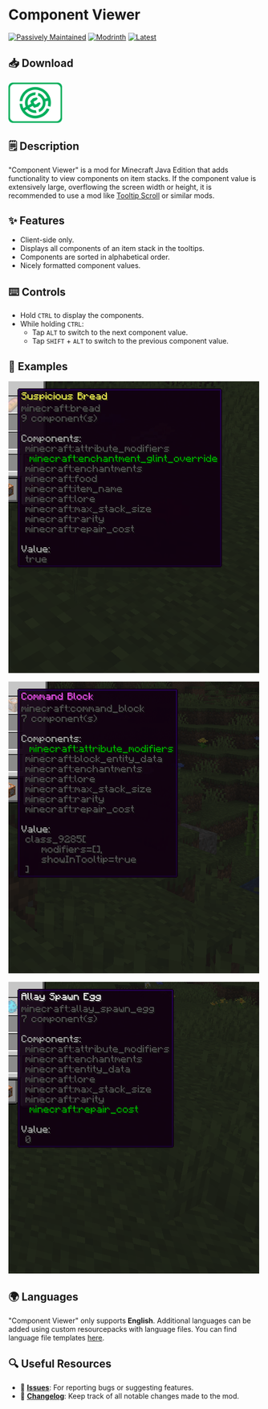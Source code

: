 # Component Viewer
[![Passively Maintained](https://img.shields.io/badge/status-passively_maintained-yellowgreen?style=for-the-badge)](https://github.com/fixyldev/fixyldev/blob/main/STATUS.md#passively-maintained)
[![Modrinth](https://img.shields.io/modrinth/dt/P9vIqP8R?style=for-the-badge&logo=modrinth&labelColor=gray&color=00af5c&label)](https://modrinth.com/mod/component-viewer)
[![Latest](https://img.shields.io/modrinth/game-versions/P9vIqP8R?style=for-the-badge&label=latest)](https://modrinth.com/mod/component-viewer/versions)

## 📥 Download
[<img src="https://github.com/fixyldev/fixyldev/blob/main/download/modrinth.svg" height="80">](https://modrinth.com/mod/component-viewer)

## 🗒️ Description
"Component Viewer" is a mod for Minecraft Java Edition that adds functionality to view components on item stacks. If the component value is extensively large, overflowing the screen width or height, it is recommended to use a mod like [Tooltip Scroll](https://modrinth.com/mod/tooltip-scroll) or similar mods.

## ✨ Features
- Client-side only.
- Displays all components of an item stack in the tooltips.
- Components are sorted in alphabetical order.
- Nicely formatted component values.

## ⌨️ Controls
- Hold `CTRL` to display the components.
- While holding `CTRL`:
    - Tap `ALT` to switch to the next component value.
    - Tap `SHIFT` + `ALT` to switch to the previous component value.

## 🚀 Examples
![Food](images/food.webp?raw=true)

![Block Entity Data](images/block_entity_data.webp?raw=true)

![Entity Data](images/entity_data.webp?raw=true)

## 🌍 Languages
"Component Viewer" only supports **English**. Additional languages can be added using custom resourcepacks with language files. You can find language file templates [here](https://github.com/fixyldev/ComponentViewer/tree/main/assets/lang).

## 🔍 Useful Resources
- 🐛 [**Issues**](https://github.com/fixyldev/ComponentViewer/issues): For reporting bugs or suggesting features.
- 📝 [**Changelog**](https://modrinth.com/mod/component-viewer/changelog): Keep track of all notable changes made to the mod.
